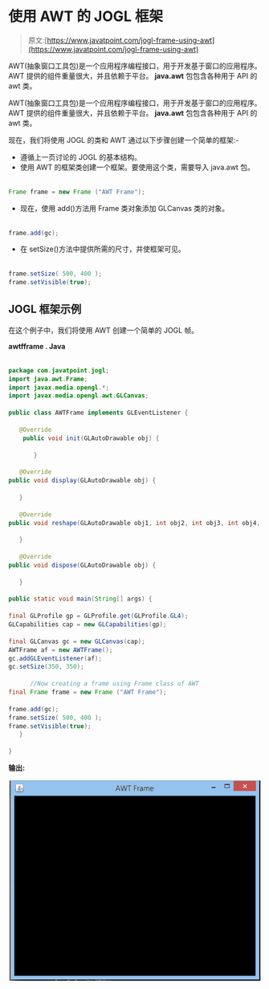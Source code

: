 # 使用 AWT 的 JOGL 框架

> 原文:[https://www.javatpoint.com/jogl-frame-using-awt](https://www.javatpoint.com/jogl-frame-using-awt)

AWT(抽象窗口工具包)是一个应用程序编程接口，用于开发基于窗口的应用程序。AWT 提供的组件重量很大，并且依赖于平台。 **java.awt** 包包含各种用于 API 的 awt 类。

AWT(抽象窗口工具包)是一个应用程序编程接口，用于开发基于窗口的应用程序。AWT 提供的组件重量很大，并且依赖于平台。 **java.awt** 包包含各种用于 API 的 awt 类。

现在，我们将使用 JOGL 的类和 AWT 通过以下步骤创建一个简单的框架:-

*   遵循上一页讨论的 JOGL 的基本结构。
*   使用 AWT 的框架类创建一个框架。要使用这个类，需要导入 java.awt 包。

```java

Frame frame = new Frame ("AWT Frame");

```

*   现在，使用 add()方法用 Frame 类对象添加 GLCanvas 类的对象。

```java

frame.add(gc);

```

*   在 setSize()方法中提供所需的尺寸，并使框架可见。

```java

frame.setSize( 500, 400 );
frame.setVisible(true);

```

## JOGL 框架示例

在这个例子中，我们将使用 AWT 创建一个简单的 JOGL 帧。

**awtfframe . Java**

```java

package com.javatpoint.jogl;
import java.awt.Frame;
import javax.media.opengl.*;
import javax.media.opengl.awt.GLCanvas;

public class AWTFrame implements GLEventListener {

   @Override
	public void init(GLAutoDrawable obj) {

	   }

   @Override
public void display(GLAutoDrawable obj) {

   }

   @Override
public void reshape(GLAutoDrawable obj1, int obj2, int obj3, int obj4, int obj5) {

   }

   @Override
public void dispose(GLAutoDrawable obj) {

   }

public static void main(String[] args) {

final GLProfile gp = GLProfile.get(GLProfile.GL4);
GLCapabilities cap = new GLCapabilities(gp);

final GLCanvas gc = new GLCanvas(cap);
AWTFrame af = new AWTFrame();
gc.addGLEventListener(af);        
gc.setSize(350, 350);

      //Now creating a frame using Frame class of AWT
final Frame frame = new Frame ("AWT Frame");

frame.add(gc);
frame.setSize( 500, 400 );
frame.setVisible(true);
   }

}

```

**输出:**

![JOGL Frame using AWT Output](img/b45c56f0d9721dbf7c06dc13fc3e9306.png)